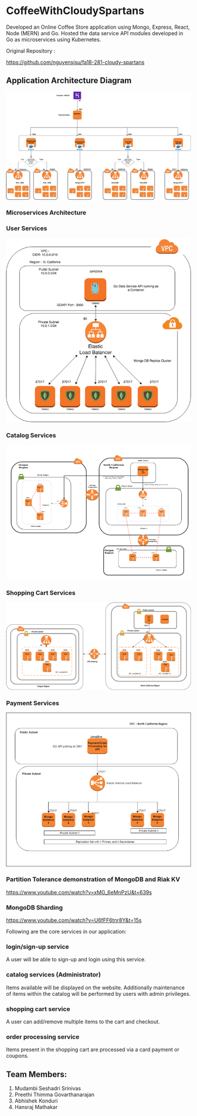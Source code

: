 # CoffeeWithCloudySpartans
Developed an Online Coffee Store application using Mongo, Express, React, Node (MERN) and Go. Hosted the data service API modules developed in Go as microservices using Kubernetes.

Original Repository :

https://github.com/nguyensjsu/fa18-281-cloudy-spartans


## Application Architecture Diagram

![ArchitectureDiagram](/Architecture/Architecture.png)

### Microservices Architecture

### User Services

![UserServices](/Architecture/MongoDiagram.png)


### Catalog Services


![CatalogServices](/Architecture/SignUp_Login_architecture.png)


### Shopping Cart Services


![ShoppingCart](/Architecture/CartAPI_diagram.png)


### Payment Services


![PaymentServices](/Architecture/Payment_API.png)

### Partition Tolerance demonstration of MongoDB and Riak KV

https://www.youtube.com/watch?v=xMG_6eMnPzU&t=639s

### MongoDB Sharding

https://www.youtube.com/watch?v=U6fFF6tnr8Y&t=15s







Following are the core services in our application:
### login/sign-up service
A user will be able to sign-up and login using this service.

### catalog services (Administrator)
Items available will be displayed on the website.
Additionally maintenance of items within the catalog will be performed by users with admin privileges.

### shopping cart service
A user can add/remove multiple items to the cart and checkout.

### order processing service
Items present in the shopping cart are processed via a card payment or coupons.

## Team Members:
1. Mudambi Seshadri Srinivas 
2. Preethi Thimma Govarthanarajan
3. Abhishek Konduri
4. Hansraj Mathakar



